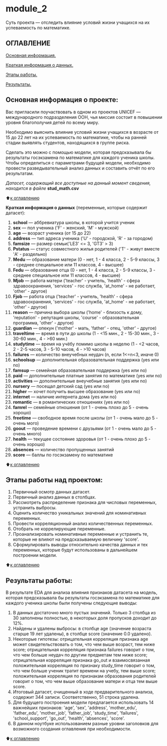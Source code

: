 # module_2
Суть проекта — отследить влияние условий жизни учащихся на их успеваемость по математике.
    
    
<a name="ОГ"></a> 
## ОГЛАВЛЕНИЕ     

[Основная информация.](#ОС:)      

[Краткая информация о данных.](#КР)    

[Этапы работы.](#ЭТ)    

[Результаты.](#РЗ)    

<a name="ОС"></a> 
## Основная информация о проекте:

Вас пригласили поучаствовать в одном из проектов UNICEF — международного подразделения ООН, 
чья миссия состоит в повышении уровня благополучия детей по всему миру. 

Необходимо выяснить влияние условий жизни учащихся в возрасте от 15 до 22 лет на их успеваемость по математике, 
чтобы на ранней стадии выявлять студентов, находящихся в группе риска.

Сделать это можно с помощью модели, которая предсказывала бы результаты госэкзамена по математике для каждого ученика школы. 
Чтобы определиться с параметрами будущей модели, необходимо провести разведывательный анализ данных и составить отчёт по его результатам. 

*Датасет, содержащий все доступные на данный момент сведения, находится в файле* **stud_math.csv**

:arrow_up:[к оглавлению](#ОГ)

<a name="КР"></a> 
**Краткая информация о данных** (переменные, которые содержит датасет):

1. **school** — аббревиатура школы, в которой учится ученик 
2. **sex** — пол ученика ('F' - женский, 'M' - мужской) 
3. **age** — возраст ученика (от 15 до 22) 
4. **address** — тип адреса ученика ('U' - городской, 'R' - за городом) 
5. **famsize** — размер семьи('LE3' <= 3, 'GT3' > 3) 
6. **Pstatus** — статус совместного жилья родителей ('T' - живут вместе 'A' - раздельно) 
7. **Medu** — образование матери (0 - нет, 1 - 4 класса, 2 - 5-9 классы, 3 - среднее специальное или 11 классов, 4 - высшее) 
8. **Fedu** — образование отца (0 - нет, 1 - 4 класса, 2 - 5-9 классы, 3 - среднее специальное или 11 классов, 4 - высшее) 
9. **Mjob** — работа матери ('teacher' - учитель, 'health' - сфера здравоохранения, 'services' - гос служба, 'at_home' - не работает, 'other' - другое) 
10. **Fjob** — работа отца ('teacher' - учитель, 'health' - сфера здравоохранения, 'services' - гос служба, 'at_home' - не работает, 'other' - другое) 
11. **reason** — причина выбора школы ('home' - близость к дому, 'reputation' - репутация школы, 'course' - образовательная программа, 'other' - другое) 
12. **guardian** — опекун ('mother' - мать, 'father' - отец, 'other' - другое) 
13. **traveltime** — время в пути до школы (1 - <15 мин., 2 - 15-30 мин., 3 - 30-60 мин., 4 - >60 мин.) 
14. **studytime** — время на учёбу помимо школы в неделю (1 - <2 часов, 2 - 2-5 часов, 3 - 5-10 часов, 4 - >10 часов) 
15. **failures** — количество внеучебных неудач (n, если 1<=n<3, иначе 0) 
16. **schoolsup** — дополнительная образовательная поддержка (yes или no) 
17. **famsup** — семейная образовательная поддержка (yes или no) 
18. **paid** — дополнительные платные занятия по математике (yes или no) 
19. **activities** — дополнительные внеучебные занятия (yes или no) 
20. **nursery** — посещал детский сад (yes или no) 
21. **higher** — хочет получить высшее образование (yes или no) 
22. **internet** — наличие интернета дома (yes или no) 
23. **romantic** — в романтических отношениях (yes или no) 
24. **famrel** — семейные отношения (от 1 - очень плохо до 5 - очень хорошо) 
25. **freetime** — свободное время после школы (от 1 - очень мало до 5 - очень мого) 
26. **goout** — проведение времени с друзьями (от 1 - очень мало до 5 - очень много) 
27. **health** — текущее состояние здоровья (от 1 - очень плохо до 5 - очень хорошо) 
28. **absences** — количество пропущенных занятий 
29. **score** — баллы по госэкзамену по математике

:arrow_up:[к оглавлению](#ОГ)

<a name="ЭТ"></a> 
## Этапы работы над проектом: 

1. Первичный осмотр данных датасет. 
2. Первичный анализ данных в столбцах. 
3. Рассмотреть распределение признака для числовых переменных, устранить выбросы. 
4. Оценить количество уникальных значений для номинативных переменных. 
5. Провести корреляционный анализ количественных переменных. 
6. Отобрать не коррелирующие переменные. 
7. Проанализировать номинативные переменные и устранить те, которые не влияют на предсказываемую величину 'score'. 
8. Cформулировать выводы относительно качества данных и тех переменных, которые будут использованы в дальнейшем построении модели.

:arrow_up:[к оглавлению](#ОГ)

<a name="РЗ"></a> 
## Результаты работы: 

В результате EDA для анализа влияния признаков датасета на модель, которая предсказывала бы результаты госэкзамена по математике 
для каждого ученика школы были получены следующие выводы:

1. В данных достаточно много пустых значений. Только 3 столбца из 30 заполнены полностью, в некоторых доля пропусков доходит до 12%.    
2. Найдены и удалены выбросы: в столбце age (значение возраста старше 19 лет удалены), в столбце score (значение 0.0 удалено).     
3. Некоторые гипотезы: отрицательная корреляция признака age может свидетельствовать о том, что чем выше возраст, тем ниже score; 
отрицательная корреляция признака failures говорит о том, что чем больше неудач по другим предметам тем ниже score; 
отрицательная корреляция признака go_out и взаимосвязанная положительная корреляция по признаку study_time говорит о том, 
что чем больше ученик тратит времени на учебу, тем выше score; 
положительная корреляция по признакам образования родителей говорит о том, что чем выше образование матери и отца тем выше score.    
4. Итоговый датасет, очищенный в ходе предварительного анализа, содержит 344 записи. Соответственно, 51 строка удалена.
5. Для будущего построения модели предлагается использовать 14 важнейших признаков: 
'age', 'sex', 'address', 'mother_edu', 'father_edu', 'mother_job', 'father_job', 
'study_time', 'failures', 'school_support', 'go_out', 'health', 'absences', 'score'.     
6. В данном ноутбуке использованием разные уровни заголовков для возможного создания оглавления при необходимости.    

:arrow_up:[к оглавлению](#ОГ)
